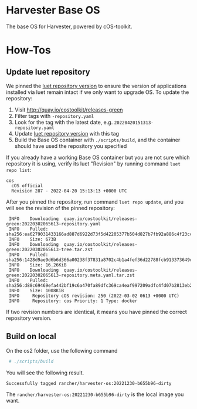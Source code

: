 # Harvester Base OS

The base OS for Harvester, powered by cOS-toolkit.

# How-Tos

## Update luet repository

We pinned the [luet repository version](./files/etc/luet/luet.yaml#L17) to ensure
the version of applications installed via luet remain intact if we only want to upgrade OS.
To update the repository:

1. Visit http://quay.io/costoolkit/releases-green
2. Filter tags with `-repository.yaml`
3. Look for the tag with the latest date, e.g. `20220420151313-repository.yaml`
4. Update [luet repository version](./files/etc/luet/luet.yaml#17) with this tag
5. Build the Base OS container with `./scripts/build`, and the container should have used the repository you specified

If you already have a working Base OS container but you are not sure which repository
it is using, verify its luet "Revision" by running command `luet repo list`:
```
cos
  cOS official
  Revision 287 - 2022-04-20 15:13:13 +0000 UTC
```

After you pinned the repository, run command `luet repo update`, and you will see the revision of the pinned repository:
```
 INFO    Downloading  quay.io/costoolkit/releases-green:20220302065613-repository.yaml
 INFO    Pulled: sha256:ea6279031433166ad887d6922d73f5d42205377b504d827b7fb92a886c4f23cc
 INFO    Size: 673B
 INFO    Downloading  quay.io/costoolkit/releases-green:20220302065613-tree.tar.zst
 INFO    Pulled: sha256:1428d9ae9d6b6d366a00238f37831a8702c4b1a4fef36d22788fcb913373649d
 INFO    Size: 16.26KiB
 INFO    Downloading  quay.io/costoolkit/releases-green:20220302065613-repository.meta.yaml.tar.zst
 INFO    Pulled: sha256:d88c69469efa442bf19c6a470fa89dfc369ca4eaf997209adfc4fd07b2813eb2
 INFO    Size: 1008KiB
 INFO     Repository cOS revision: 250 (2022-03-02 0613 +0000 UTC)
 INFO     Repository: cos Priority: 1 Type: docker
```

If two revision numbers are identical, it means you have pinned the correct repository version.

## Build on local

On the os2 folder, use the following command
``` bash
 # ./scripts/build
```

You will see the following result.
``` text
Successfully tagged rancher/harvester-os:20221230-b655b96-dirty
```

The `rancher/harvester-os:20221230-b655b96-dirty` is the local image you want.